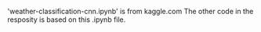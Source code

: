 'weather-classification-cnn.ipynb' is from kaggle.com
The other code in the resposity is based on this .ipynb file.